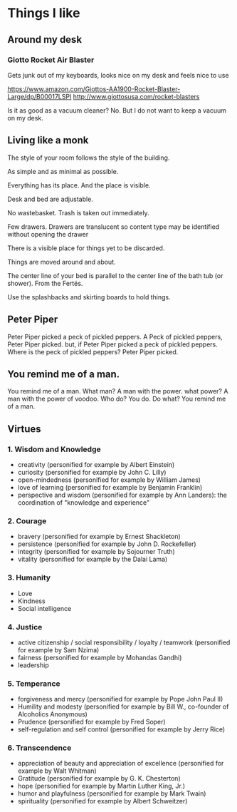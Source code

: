 # Things I like


## Around my desk

### Giotto Rocket Air Blaster

Gets junk out of my keyboards, looks nice on my desk and feels nice to use

https://www.amazon.com/Giottos-AA1900-Rocket-Blaster-Large/dp/B00017LSPI
http://www.giottosusa.com/rocket-blasters

Is it as good as a vacuum cleaner? No. But I do not want to keep a vacuum on my desk.


## Living like a monk

The style of your room follows the style of the building.

As simple and as minimal as possible.

Everything has its place. And the place is visible.

Desk and bed are adjustable.

No wastebasket. Trash is taken out immediately.

Few drawers. Drawers are translucent so content type may be identified without opening the drawer

There is a visible place for things yet to be discarded.

Things are moved around and about.

The center line of your bed is parallel to the center line of the bath tub (or shower). From the Fertés.

Use the splashbacks and skirting boards to hold things.



## Peter Piper

Peter Piper picked a peck of pickled peppers.
A Peck of pickled peppers, Peter Piper picked.
but, if Peter Piper picked a peck of pickled peppers.
Where is the peck of pickled peppers? Peter Piper picked.


## You remind me of a man.

You remind me of a man.
What man?
A man with the power.
what power?
A man with the power of voodoo.
Who do?
You do.
Do what?
You remind me of a man.

## Virtues

### 1. Wisdom and Knowledge

* creativity (personified for example by Albert Einstein)
* curiosity (personified for example by John C. Lilly)
* open-mindedness (personified for example by William James)
* love of learning (personified for example by Benjamin Franklin)
* perspective and wisdom (personified for example by Ann Landers): the coordination of "knowledge and experience"

### 2. Courage

* bravery (personified for example by Ernest Shackleton)
* persistence (personified for example by John D. Rockefeller)
* integrity (personified for example by Sojourner Truth)
* vitality (personified for example by the Dalai Lama)

### 3. Humanity

* Love
* Kindness
* Social intelligence

### 4. Justice

* active citizenship / social responsibility / loyalty / teamwork (personified for example by Sam Nzima)
* fairness (personified for example by Mohandas Gandhi)
* leadership

### 5. Temperance

* forgiveness and mercy (personified for example by Pope John Paul II)
* Humility and modesty (personified for example by Bill W., co-founder of Alcoholics Anonymous)
* Prudence (personified for example by Fred Soper)
* self-regulation and self control (personified for example by Jerry Rice)

### 6. Transcendence

* appreciation of beauty and appreciation of excellence (personified for example by Walt Whitman)
* Gratitude (personified for example by G. K. Chesterton)
* hope (personified for example by Martin Luther King, Jr.)
* humor and playfulness (personified for example by Mark Twain)
* spirituality (personified for example by Albert Schweitzer)
